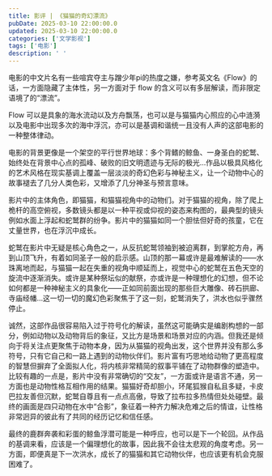 ```yaml
---
title: 影评 | 《猫猫的奇幻漂流》
pubDate: 2025-03-10 22:00:00.0
updated: 2025-03-10 22:00:00.0
categories: ['文学影视']
tags: ['电影']
description: ' '
---
```


电影的中文片名有一些喧宾夺主与蹭少年pi的热度之嫌，参考英文名《Flow》的话，一方面隐藏了主体性，另一方面对于 flow 的含义可以有多层解读，而非限定语境了的“漂流”。

Flow 可以是具象的海水流动以及方舟飘荡，也可以是与猫猫内心照应的心中涟漪以及电影中出现多次的海中浮沉，亦可以是基调和谐统一且没有人声的这部电影的一种整体律动。

电影的背景更像是一个架空的平行世界地球：多个背鳍的鲸鱼、一身圣白的蛇鹫、始终处在背景中心点的孤峰、破败的旧文明遗迹与无际的极光...作品以极具风格化的艺术风格在现实基调上覆盖一层淡淡的奇幻色彩与神秘主义，让一个动物中心的故事褪去了几分人类色彩，又增添了几分神圣与预言意味。

影片中的主体角色，即猫猫，和猫猫视角中的动物们。对于猫猫的视角，除了爬上桅杆的高空俯视，多数镜头都是以一种平视或仰视的姿态来构图的，最典型的镜头例如水面上浮起和蛇鹫群的纷争。影片中的猫猫如同一个胆怯但好奇的孩童，它在丈量世界，也在浮沉中成长。

蛇鹫在影片中无疑是核心角色之一，从反抗蛇鹫领袖到被迫离群，到掌舵方舟，再到山顶飞升，有着如同圣子一般的启示感。山顶的那一幕或许是最难解读的——水珠离地而起，与猫猫一起在失重的视角中顺延而上，视觉中心的蛇鹫在五色天空的旋流中逐渐消失。或许是某种祭坛似的献祭，亦或许是一种理想化的幻想，但不论如何都是一种神秘主义的具象化——正如同前面出现的那些巨大雕像、砖石拱廊、寺庙经幡...这一切一切的魔幻色彩聚焦于了这一刻，蛇鹫消失了，洪水也似乎骤然停止。

诚然，这部作品很容易陷入过于符号化的解读，虽然这可能确实是编剧构想的一部分，例如动物以及动物背后的象征，又比方是场景和场景对应的内涵。但我还是倾向于将关注点更聚焦于动物本身，因为从猫猫的视角出发，这个世界并没有那么多符号，只有它自己和一路上遇到的动物伙伴们。影片富有巧思地给动物了更高程度的智慧但摒弃了全面拟人化，将内核非常精简的叙事平铺在了动物群像的塑造中。比较有趣的一点是，影片中没有非常确切的“交友”，一方面或许是语言不通，另一方面也是动物性格互相作用的结果。猫猫好奇却胆小，环尾狐猴自私且多疑，卡皮巴拉友善但沉默，蛇鹫自尊且有一点点高傲，导致了拉布拉多热情但处处碰壁。最终的画面是四只动物在水中“合影”，象征着一种齐力解决危难之后的情谊，让性格非常迥异的彼此有了共同的经历记忆和信任感。

最终的鹿群奔袭和彩蛋的鲸鱼浮潜可能是一种呼应，也可以是下一个轮回。从作品的基调来看，应该是一个偏理想化的故事，因此我不会往太悲观的角度考虑。另一方面，即便真是下一次洪水，成长了的猫猫和其它动物伙伴，也应该更有机会克服困难了。
